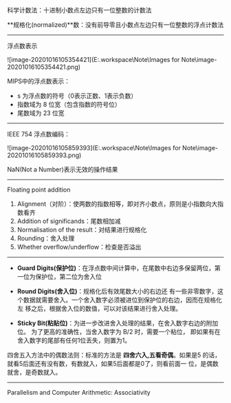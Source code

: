 科学计数法：十进制小数点左边只有一位整数的计数法

**规格化(normalized)**数：没有前导零且小数点左边只有一位整数的浮点计数法

---

浮点数表示

![image-20201016105354421](E:\.workspace\Note\Images for Note\image-20201016105354421.png)

MIPS中的浮点数表示：

+ s 为浮点数的符号（0表示正数、1表示负数）
+ 指数域为 8 位宽（包含指数的符号位）
+ 尾数域为 23 位宽

---

IEEE 754 浮点数编码：

![image-20201016105859393](E:\.workspace\Note\Images for Note\image-20201016105859393.png)

NaN(Not a Number)表示无效的操作结果

---

Floating point addition

1. Alignment（对阶）：使两数的指数相等，即对齐小数点，原则是小指数向大指数看齐
2. Addition of significands：尾数相加减
3. Normalisation of the result：对结果进行规格化
4. Rounding：舍入处理
5. Whether overflow/underflow：检查是否溢出

---

+ **Guard Digits(保护位)**：在浮点数中间计算中，在尾数中右边多保留两位，第一位为保护位，第二位为舍入位

+ **Round Digits(舍入位)**：规格化后有效尾数大小的右边还 有一些非零数字，这个数据就需要舍入。一个舍入数字必须被进位到保护位的右边，因而在规格化左 移之后，根据舍入位的数值，可以对该结果进行舍入处理。

+ **Sticky Bit(粘贴位)**：为进一步改进舍入处理的结果，在舍入数字右边的附加位。 为了更高的准确性，当舍入数字为 B/2 时，需要一个粘位， 即如果有在舍入数字的尾部有任何1位丢失，则置为1。



四舍五入方法中的偶数法则：标准的方法是 **四舍六入,五看奇偶**。如果是5 的话，就看5后面还有没有数，有数就入，如果5后面都是0了，则看前面一 位，是偶数就舍，是奇数就入。

---

Parallelism and Computer Arithmetic: Associativity

